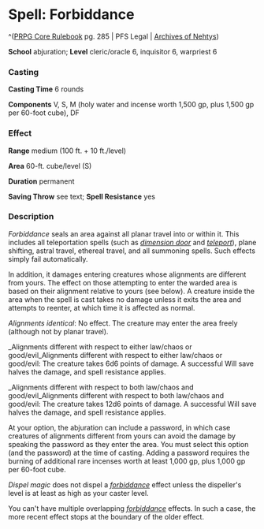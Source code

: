 # Spell: Forbiddance

^([PRPG Core Rulebook][ss-forbiddance] pg. 285 | PFS Legal | [Archives of Nehtys][sn-forbiddance])

**School** abjuration; **Level** cleric/oracle 6, inquisitor 6, warpriest 6

### Casting

**Casting Time** 6 rounds  

**Components** V, S, M (holy water and incense worth 1,500 gp, plus 1,500 gp per 60-foot cube), DF

### Effect

**Range** medium (100 ft. + 10 ft./level)  

**Area** 60-ft. cube/level (S)  

**Duration** permanent  

**Saving Throw** see text; **Spell Resistance** yes

### Description

_Forbiddance_ seals an area against all planar travel into or within it. This includes all teleportation spells (such as _[dimension door]_ and _[teleport]_), plane shifting, astral travel, ethereal travel, and all summoning spells. Such effects simply fail automatically.  

In addition, it damages entering creatures whose alignments are different from yours. The effect on those attempting to enter the warded area is based on their alignment relative to yours (see below). A creature inside the area when the spell is cast takes no damage unless it exits the area and attempts to reenter, at which time it is affected as normal.  

_Alignments identical_: No effect. The creature may enter the area freely (although not by planar travel).  

_Alignments different with respect to either law/chaos or good/evil_Alignments different with respect to either law/chaos or good/evil: The creature takes 6d6 points of damage. A successful Will save halves the damage, and spell resistance applies.  

_Alignments different with respect to both law/chaos and good/evil_Alignments different with respect to both law/chaos and good/evil: The creature takes 12d6 points of damage. A successful Will save halves the damage, and spell resistance applies.  

At your option, the abjuration can include a password, in which case creatures of alignments different from yours can avoid the damage by speaking the password as they enter the area. You must select this option (and the password) at the time of casting. Adding a password requires the burning of additional rare incenses worth at least 1,000 gp, plus 1,000 gp per 60-foot cube.  

_Dispel magic_ does not dispel a _[forbiddance]_ effect unless the dispeller's level is at least as high as your caster level.  

You can't have multiple overlapping _[forbiddance]_ effects. In such a case, the more recent effect stops at the boundary of the older effect.

[ss-forbiddance]: http://paizo.com/pathfinderRPG/v57
[sn-forbiddance]: http://www.archivesofnethys.com/SpellDisplay.aspx?ItemName=Forbiddance
[dimension door]: http://www.archivesofnethys.com/SpellDisplay.aspx?ItemName=dimension%20door
[forbiddance]: http://www.archivesofnethys.com/SpellDisplay.aspx?ItemName=forbiddance
[teleport]: http://www.archivesofnethys.com/SpellDisplay.aspx?ItemName=teleport
